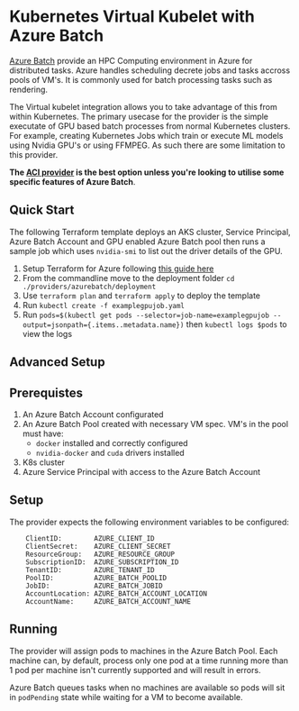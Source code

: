 # Kubernetes Virtual Kubelet with Azure Batch

[Azure Batch](https://docs.microsoft.com/en-us/azure/batch/) provide an HPC Computing environment in Azure for distributed tasks. Azure handles scheduling decrete jobs and tasks accross pools of VM's. It is commonly used for batch processing tasks such as rendering.

The Virtual kubelet integration allows you to take advantage of this from within Kubernetes. The primary usecase for the provider is the simple executate of GPU based batch processes from normal Kubernetes clusters. For example, creating Kubernetes Jobs which train or execute ML models using Nvidia GPU's or using FFMPEG. As such there are some limitation to this provider. 

__The [ACI provider](../azure/README.MD) is the best option unless you're looking to utilise some specific features of Azure Batch__.

## Quick Start

The following Terraform template deploys an AKS cluster, Service Principal, Azure Batch Account and GPU enabled Azure Batch pool then runs a sample job which uses `nvidia-smi` to list out the driver details of the GPU.

1. Setup Terraform for Azure following [this guide here](https://docs.microsoft.com/en-us/azure/virtual-machines/linux/terraform-install-configure)
2. From the commandline move to the deployment folder `cd ./providers/azurebatch/deployment`
3. Use `terraform plan` and `terraform apply` to deploy the template
4. Run `kubectl create -f examplegpujob.yaml`
5. Run `pods=$(kubectl get pods --selector=job-name=examplegpujob --output=jsonpath={.items..metadata.name})` then `kubectl logs $pods` to view the logs

## Advanced Setup

## Prerequistes

1. An Azure Batch Account configurated
2. An Azure Batch Pool created with necessary VM spec. VM's in the pool must have:
    - `docker` installed and correctly configured
    - `nvidia-docker` and `cuda` drivers installed
3. K8s cluster
4. Azure Service Principal with access to the Azure Batch Account

## Setup

The provider expects the following environment variables to be configured:

```
    ClientID:        AZURE_CLIENT_ID
	ClientSecret:    AZURE_CLIENT_SECRET
	ResourceGroup:   AZURE_RESOURCE_GROUP
	SubscriptionID:  AZURE_SUBSCRIPTION_ID
	TenantID:        AZURE_TENANT_ID
	PoolID:          AZURE_BATCH_POOLID
	JobID:           AZURE_BATCH_JOBID
	AccountLocation: AZURE_BATCH_ACCOUNT_LOCATION
	AccountName:     AZURE_BATCH_ACCOUNT_NAME
```

## Running

The provider will assign pods to machines in the Azure Batch Pool. Each machine can, by default, process only one pod at a time
running more than 1 pod per machine isn't currently supported and will result in errors.

Azure Batch queues tasks when no machines are available so pods will sit in `podPending` state while waiting for a VM to become available.